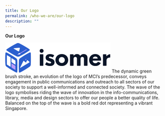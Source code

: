 ```yaml
---
title: Our Logo
permalink: /who-we-are/our-logo
description: ""
---
```

**Our Logo**

![Alt text for image on Isomer site](/images/isomer-logo.svg) The dynamic green brush stroke, an evolution of the logo of MCI’s predecessor, conveys engagement in public communications and outreach to all sectors of our society to support a well-informed and connected society. The wave of the logo symbolises riding the wave of innovation in the info-communications, library, media and design sectors to offer our people a better quality of life. Balanced on the top of the wave is a bold red dot representing a vibrant Singapore.
